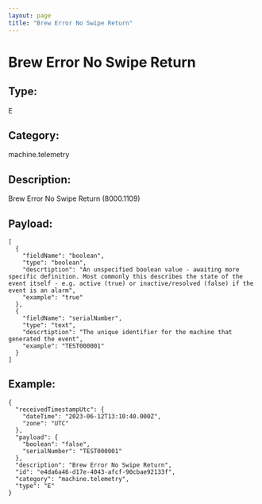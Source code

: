 ```yaml
---
layout: page
title: "Brew Error No Swipe Return"
---
```


# Brew Error No Swipe Return

## Type:

E

## Category:

machine.telemetry

## Description: 

Brew Error No Swipe Return (8000.1109)

## Payload:

```
[
  {
    "fieldName": "boolean",
    "type": "boolean",
    "descrtiption": "An unspecified boolean value - awaiting more specific definition. Most commonly this describes the state of the event itself - e.g. active (true) or inactive/resolved (false) if the event is an alarm",
    "example": "true"
  },
  {
    "fieldName": "serialNumber",
    "type": "text",
    "descrtiption": "The unique identifier for the machine that generated the event",
    "example": "TEST000001"
  }
]
```

## Example:

```
{
  "receivedTimestampUtc": {
    "dateTime": "2023-06-12T13:10:40.000Z",
    "zone": "UTC"
  },
  "payload": {
    "boolean": "false",
    "serialNumber": "TEST000001"
  },
  "description": "Brew Error No Swipe Return",
  "id": "e4da6a46-d17e-4043-afcf-90cbae92133f",
  "category": "machine.telemetry",
  "type": "E"
}
```
